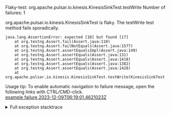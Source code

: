         
Flaky-test: org.apache.pulsar.io.kinesis.KinesisSinkTest.testWrite
Number of failures: 1

org.apache.pulsar.io.kinesis.KinesisSinkTest is flaky. The testWrite test method fails sporadically.

```
java.lang.AssertionError: expected [10] but found [17]
	at org.testng.Assert.fail(Assert.java:110)
	at org.testng.Assert.failNotEquals(Assert.java:1577)
	at org.testng.Assert.assertEqualsImpl(Assert.java:149)
	at org.testng.Assert.assertEquals(Assert.java:131)
	at org.testng.Assert.assertEquals(Assert.java:1418)
	at org.testng.Assert.assertEquals(Assert.java:1382)
	at org.testng.Assert.assertEquals(Assert.java:1428)
	at org.apache.pulsar.io.kinesis.KinesisSinkTest.testWrite(KinesisSinkTest.java:117)
```

Usage tip: To enable automatic navigation to failure message, open the following links with CTRL/CMD-click.  
[example failure 2023-12-09T06:19:01.4621023Z](https://github.com/apache/pulsar/actions/runs/7149428670/job/19471780922#step:11:1525)  


<details>
<summary>Full exception stacktrace</summary>
<code><pre>
java.lang.AssertionError: expected [10] but found [17]
	at org.testng.Assert.fail(Assert.java:110)
	at org.testng.Assert.failNotEquals(Assert.java:1577)
	at org.testng.Assert.assertEqualsImpl(Assert.java:149)
	at org.testng.Assert.assertEquals(Assert.java:131)
	at org.testng.Assert.assertEquals(Assert.java:1418)
	at org.testng.Assert.assertEquals(Assert.java:1382)
	at org.testng.Assert.assertEquals(Assert.java:1428)
	at org.apache.pulsar.io.kinesis.KinesisSinkTest.testWrite(KinesisSinkTest.java:117)
	at java.base/jdk.internal.reflect.DirectMethodHandleAccessor.invoke(DirectMethodHandleAccessor.java:103)
	at java.base/java.lang.reflect.Method.invoke(Method.java:580)
	at org.testng.internal.invokers.MethodInvocationHelper.invokeMethod(MethodInvocationHelper.java:139)
	at org.testng.internal.invokers.InvokeMethodRunnable.runOne(InvokeMethodRunnable.java:47)
	at org.testng.internal.invokers.InvokeMethodRunnable.call(InvokeMethodRunnable.java:76)
	at org.testng.internal.invokers.InvokeMethodRunnable.call(InvokeMethodRunnable.java:11)
	at java.base/java.util.concurrent.FutureTask.run(FutureTask.java:317)
	at java.base/java.util.concurrent.ThreadPoolExecutor.runWorker(ThreadPoolExecutor.java:1144)
	at java.base/java.util.concurrent.ThreadPoolExecutor$Worker.run(ThreadPoolExecutor.java:642)
	at java.base/java.lang.Thread.run(Thread.java:1583)

</pre></code>
</details>

